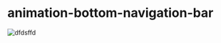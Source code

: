 # animation-bottom-navigation-bar

![dfdsffd](https://github.com/CodMark/animation-bottom-navigation-bar/assets/95895380/fab23f5b-1a7d-448c-9854-d2303016ca3f)
